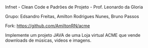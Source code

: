 Infnet - Clean Code e Padrões de Projeto - Prof. Leonardo da Gloria

Grupo: Edsandro Freitas, Amilton Rodrigues Nunes, Bruno Passos

Fork: https://github.com/AmiltonRN/acme

Implemente um projeto JAVA de uma Loja virtual ACME que vende downloads de músicas, videos e imagens.
